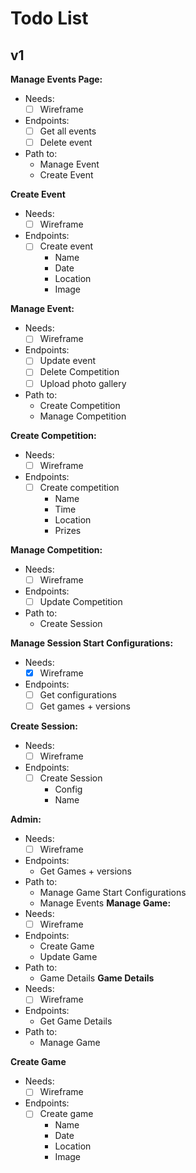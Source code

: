 # Todo List
## v1
**Manage Events Page:**
- Needs:
  - [ ] Wireframe
- Endpoints:
  - [ ] Get all events
  - [ ] Delete event
- Path to:
  - Manage Event
  - Create Event

**Create Event**
- Needs:
  - [ ] Wireframe
- Endpoints:
  - [ ] Create event
    - Name
    - Date
    - Location
    - Image
  
**Manage Event:**
- Needs: 
  - [ ] Wireframe
- Endpoints:
  - [ ] Update event
  - [ ] Delete Competition
  - [ ] Upload photo gallery
- Path to:
  - Create Competition
  - Manage Competition

**Create Competition:**
- Needs: 
  - [ ] Wireframe
- Endpoints:
  - [ ] Create competition
    - Name
    - Time
    - Location
    - Prizes

**Manage Competition:**
- Needs:
  - [ ] Wireframe
- Endpoints:
  - [ ] Update Competition
- Path to:
  - Create Session

**Manage Session Start Configurations:**
- Needs:
  - [x] Wireframe
- Endpoints:
  - [ ] Get configurations
  - [ ] Get games + versions

**Create Session:**
- Needs:
  - [ ] Wireframe
- Endpoints:
  - [ ] Create Session
    - Config
    - Name 

**Admin:**
- Needs:
  - [ ] Wireframe
- Endpoints:
  - Get Games + versions
- Path to:
  - Manage Game Start Configurations
  - Manage Events
**Manage Game:**
- Needs:
  - [ ] Wireframe
- Endpoints:
  - Create Game
  - Update Game
- Path to:
  - Game Details
**Game Details**
- Needs:
  - [ ] Wireframe
- Endpoints:
  - Get Game Details
- Path to:
  - Manage Game
 
**Create Game**
- Needs:
  - [ ] Wireframe
- Endpoints:
  - [ ] Create game
    - Name
    - Date
    - Location
    - Image
